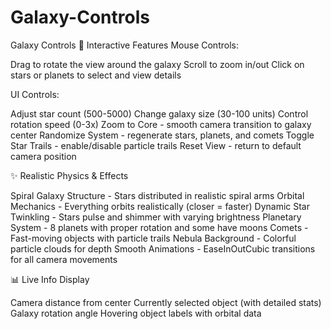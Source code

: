 # Galaxy-Controls
Galaxy Controls
🌌 Interactive Features
Mouse Controls:

Drag to rotate the view around the galaxy
Scroll to zoom in/out
Click on stars or planets to select and view details

UI Controls:

Adjust star count (500-5000)
Change galaxy size (30-100 units)
Control rotation speed (0-3x)
Zoom to Core - smooth camera transition to galaxy center
Randomize System - regenerate stars, planets, and comets
Toggle Star Trails - enable/disable particle trails
Reset View - return to default camera position

✨ Realistic Physics & Effects

Spiral Galaxy Structure - Stars distributed in realistic spiral arms
Orbital Mechanics - Everything orbits realistically (closer = faster)
Dynamic Star Twinkling - Stars pulse and shimmer with varying brightness
Planetary System - 8 planets with proper rotation and some have moons
Comets - Fast-moving objects with particle trails
Nebula Background - Colorful particle clouds for depth
Smooth Animations - EaseInOutCubic transitions for all camera movements

📊 Live Info Display

Camera distance from center
Currently selected object (with detailed stats)
Galaxy rotation angle
Hovering object labels with orbital data
